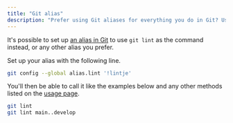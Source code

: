 ```yaml
---
title: "Git alias"
description: "Prefer using Git aliases for everything you do in Git? Use a Git alias to personalize how you call on Lintje on your computer."
---
```


It's possible to set up [an alias in Git](https://git-scm.com/book/en/v2/Git-Basics-Git-Aliases) to use `git lint` as the command instead, or any other alias you prefer.

Set up your alias with the following line.

```sh
git config --global alias.lint '!lintje'
```

You'll then be able to call it like the examples below and any other methods listed on the [usage page](/docs/usage/).

```sh
git lint
git lint main..develop
```
